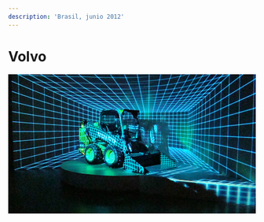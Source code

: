 ```yaml
---
description: 'Brasil, junio 2012'
---
```


# Volvo

![](../../../.gitbook/assets/mf-2012-06-br-volvo-01.jpg)


